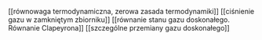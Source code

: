 [[równowaga termodynamiczna, zerowa zasada termodynamiki]]
[[ciśnienie gazu w zamkniętym zbiorniku]]
[[równanie stanu gazu doskonałego. Równanie Clapeyrona]]
[[szczególne przemiany gazu doskonałego]]